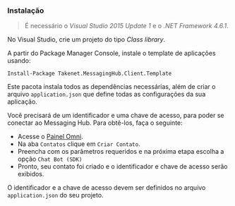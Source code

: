 ### Instalação

> É necessário o *Visual Studio 2015 Update 1* e o *.NET Framework 4.6.1*.

No Visual Studio, crie um projeto do tipo *Class library*. 

A partir do Package Manager Console, instale o template de aplicações usando:

    Install-Package Takenet.MessagingHub.Client.Template
    

Este pacota instala todos as dependências necessárias, além de criar o arquivo `application.json` que define todas as configurações da sua aplicação.

Você precisará de um identificador e uma chave de acesso, para poder se conectar ao Messaging Hub. Para obtê-los, faça o seguinte:
- Acesse o [Painel Omni](http://omni.messaginghub.io/portal).
- Na aba `Contatos` clique em `Criar Contato`.
- Preencha com os parâmetros requeridos e na próxima etapa escolha a opção `Chat Bot (SDK)`
- Pronto, seu contato foi criado e o identificador e chave de acesso serão exibidos.

O identificador e a chave de acesso devem ser definidos no arquivo `application.json` do seu projeto.
